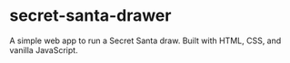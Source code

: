# secret-santa-drawer
A simple web app to run a Secret Santa draw. Built with HTML, CSS, and vanilla JavaScript.
